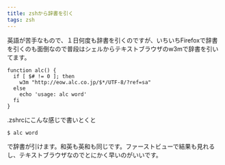 ```yaml
---
title: zshから辞書を引く
tags: zsh
---
```


英語が苦手なもので、１日何度も辞書を引くのですが、いちいちFirefoxで辞書を引くのも面倒なので普段はシェルからテキストブラウザのw3mで辞書を引いてます。

    function alc() {
      if [ $# != 0 ]; then
        w3m "http://eow.alc.co.jp/$*/UTF-8/?ref=sa"
      else
        echo 'usage: alc word'
      fi
    }

.zshrcにこんな感じで書いとくと

    $ alc word

で辞書が引けます。和英も英和も同じです。ファーストビューで結果も見れるし、テキストブラウザなのでとにかく早いのがいいです。

